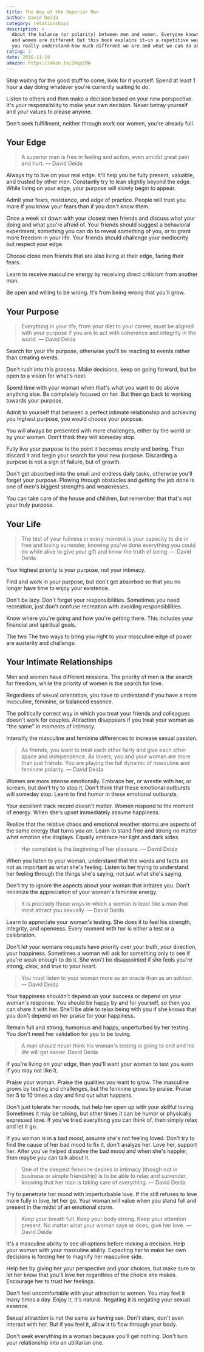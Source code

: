 ```yaml
---
title: The Way of the Superior Man
author: David Deida
category: relationships
description: >
  About the balance (or polarity) between men and women. Everyone knows that men
  and women are different but this book explains it—in a repetitive way so that
  you really understand—how much different we are and what we can do about it.
rating: 3
date: 2016-11-19
amazon: https://amzn.to/2NqzC0W
---
```


Stop waiting for the good stuff to come, look for it yourself. Spend at least 1
hour a day doing whatever you're currently waiting to do.

Listen to others and then make a decision based on your new perspective. It's
your responsibility to make your own decision. Never betray yourself and your
values to please anyone.

Don't seek fulfillment, neither through work nor women, you're already full.

## Your Edge

> A superior man is free in feeling and action, even amidst great pain and hurt.
> — David Deida

Always try to live on your real edge. It'll help you be fully present, valuable,
and trusted by other men. Constantly try to lean slightly beyond the edge. While
living on your edge, your purpose will slowly begin to appear.

Admit your fears, resistance, and edge of practice. People will trust you more
if you know your fears than if you don't know them.

Once a week sit down with your closest men friends and discuss what your doing
and what you're afraid of. Your friends should suggest a behavioral experiment,
something you can do to reveal something of you, or to grant more freedom in
your life. Your friends should challenge your mediocrity but respect your edge.

Choose close men friends that are also living at their edge, facing their fears.

Learn to receive masculine energy by receiving direct criticism from another
man.

Be open and willing to be wrong. It's from being wrong that you'll grow.

## Your Purpose

> Everything in your life, from your diet to your career, must be aligned with
> your purpose if you are to act with coherence and integrity in the world. —
> David Deida

Search for your life purpose, otherwise you'll be reacting to events rather than
creating events.

Don't rush into this process. Make decisions, keep on going forward, but be open
to a vision for what's next.

Spend time with your woman when that's what you want to do above anything else.
Be completely focused on her. But then go back to working towards your purpose.

Admit to yourself that between a perfect intimate relationship and achieving you
highest purpose, you would choose your purpose.

You will always be presented with more challenges, either by the world or by
your woman. Don't think they will someday stop.

Fully live your purpose to the point it becomes empty and boring. Then discard
it and begin your search for your new purpose. Discarding a purpose is not a
sign of failure, but of growth.

Don't get absorbed into the small and endless daily tasks, otherwise you'll
forget your purpose. Plowing through obstacles and getting the job done is one
of men's biggest strengths and weaknesses.

You can take care of the house and children, but remember that that's not your
truly purpose.

## Your Life

> The test of your fullness in every moment is your capacity to die in free and
> loving surrender, knowing you've done everything you could do while alive to
> give your gift and know the truth of being. — David Deida

Your highest priority is your purpose, not your intimacy.

Find and work in your purpose, but don't get absorbed so that you no longer
have time to enjoy your existence.

Don't be lazy. Don't forget your responsibilities. Sometimes you need
recreation, just don't confuse recreation with avoiding responsibilities.

Know where you're going and how you're getting there. This includes your
financial and spiritual goals.

The two The two ways to bring you right to your masculine edge of power are
austerity and challenge.

## Your Intimate Relationships

Men and women have different missions. The priority of men is the search for
freedom, while the priority of women is the search for love.

Regardless of sexual orientation, you have to understand if you have a more
masculine, feminine, or balanced essence.

The politically correct way in which you treat your friends and colleagues
doesn't work for couples. Attraction disappears if you treat your woman as "the
same" in moments of intimacy.

Intensify the masculine and feminine differences to increase sexual passion.

> As friends, you want to treat each other fairly and give each other space and
> independence. As lovers, you and your woman are more than just friends. You
> are playing the full dynamic of masculine and feminine polarity. — David Deida

Women are more intense emotionally. Embrace her, or wrestle with her, or scream,
but don't try to stop it. Don't think that these emotional outbursts will
someday stop. Learn to find humor in these emotional outbursts.

Your excellent track record doesn't matter. Women respond to the moment of
energy. When she's upset immediately assume happiness.

Realize that the relative chaos and emotional weather storms are aspects of the
same energy that turns you on. Learn to stand free and strong no matter what
emotion she displays. Equally embrace her light and dark sides.

> Her complaint is the beginning of her pleasure. — David Deida

When you listen to your woman, understand that the words and facts are not as
important as what she's feeling. Listen to her trying to understand her feeling
through the things she's saying, not just what she's saying.

Don't try to ignore the aspects about your woman that irritates you. Don't
minimize the appreciation of your woman's feminine energy.

> It is precisely those ways in which a woman is least like a man that most
> attract you sexually. — David Deida

Learn to appreciate your woman's testing. She does it to feel his strength,
integrity, and openness. Every moment with her is either a test or a
celebration.

Don't let your womans requests have priority over your truth, your direction,
your happiness. Sometimes a woman will ask for something only to see if you're
weak enough to do it. She won't be disappointed if she feels you're strong,
clear, and true to your heart.

> You must listen to your woman more as an oracle than as an advisor. — David
> Deida

Your happiness shouldn't depend on your success or depend on your woman's
response. You should be happy by and for yourself, so then you can share it with
her. She'll be able to relax being with you if she knows that you don't depend
on her praise for your happiness.

Remain full and strong, humorous and happy, unperturbed by her testing. You
don't need her validation for you to be loving.

> A man should never think his woman's testing is going to end and his life will
> get easier. David Deida

If you're living on your edge, then you'll want your woman to test you even if
you may not like it.

Praise your woman. Praise the qualities you want to grow. The masculine grows by
testing and challenges, but the feminine grows by praise. Praise her 5 to 10
times a day and find out what happens.

Don't just tolerate her moods, but help her open up with your skillful loving.
Sometimes it may be talking, but other times it can be humor or physically
expressed love. If you've tried everything you can think of, then simply relax
and let it go.

If you woman is in a bad mood, assume she's not feeling loved. Don't try to find
the cause of her bad mood to fix it, don't analyze her. Love her, support her.
After you've helped dissolve the bad mood and when she's happier, then maybe you
can talk about it.

> One of the deepest feminine desires in intimacy (though not in business or
> simple friendship) is to be able to relax and surrender, knowing that her man
> is taking care of everything. — David Deida

Try to penetrate her mood with imperturbable love. If the still refuses to love
more fully in love, let her go. Your woman will value when you stand full and
present in the midst of an emotional storm.

> Keep your breath full. Keep your body strong. Keep your attention present. No
> matter what your woman says or does, give her love. — David Deida

It's a masculine ability to see all options before making a decision. Help your
woman with your masculine ability. Expecting her to make her own decisions is
forcing her to magnify her masculine side.

Help her by giving her your perspective and your choices, but make sure to let
her know that you'll love her regardless of the choice she makes. Encourage her
to trust her feelings.

Don't feel uncomfortable with your attraction to women. You may feel it many
times a day. Enjoy it, it's natural. Negating it is negating your sexual
essence.

Sexual attraction is not the same as having sex. Don't stare, don't even
interact with her. But if you feel it, allow it to flow through your body.

Don't seek everything in a woman because you'll get nothing. Don't turn your
relationship into an utilitarian one.
